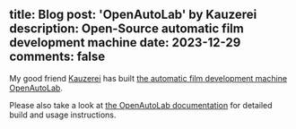 title: Blog
post: 'OpenAutoLab' by Kauzerei
description: Open-Source automatic film development machine
date: 2023-12-29
comments: false
---

My good friend [Kauzerei](https://github.com/kauzerei) has built [the automatic film development machine OpenAutoLab](https://github.com/kauzerei/openautolab).

<!--%
lightgallery([
    [ "https://www.youtube.com/watch?v=qe7pgEp7S68", "OpenAutoLab demo video" ],
    [ "img/openautolab_front.png", "OpenAutoLab without heating option" ],
    [ "img/openautolab_37c3.jpg", "OpenAutoLab with RGB LEDs at 37C3" ],
])
%-->

Please also take a look at [the OpenAutoLab documentation](https://kauzerei.github.io/openautolab/) for detailed build and usage instructions.
